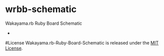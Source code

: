 # wrbb-schematic
Wakayama.rb Ruby Board Schematic

-
#License
 Wakayama.rb-Ruby-Board-Schematic is released under the [MIT License](MITL).

